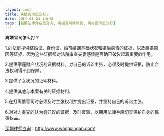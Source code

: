 ```yaml
---
layout: post
title: 离婚官司怎么打？
date: 2014-03-21 14:43
tags: [婚姻法律师在线咨询, 离婚官司律师费, 离婚官司怎么打]
---
```

<strong>离婚官司怎么打？</strong>

1.向法庭提供结婚证、身份证，婚前婚姻基础状况和婚后感情的证据，以及离婚原因等证据，因为这些证据都对法院审查夫妻感情是否确已破裂起着重要的作用。

2.提供家庭财产状况的证据材料，对自己的诉讼主张，必须及时提供证据，防止合法权利得不到保障。

3.提供子女状况的证明材料。

4.提供其他与本案有关的证据材料。

5.在打离婚官司时必须及时主张权利并提出证据，并坚持自己的诉讼主张。

6.对对方提交的认为有异议的证据，及时反驳，以期用法律手段切实保护自身的民事权益。



<a href="http://www.wangpingan.com/">深圳律师咨询</a>：<a href="http://www.wangpingan.com/">http://www.wangpingan.com/</a>

